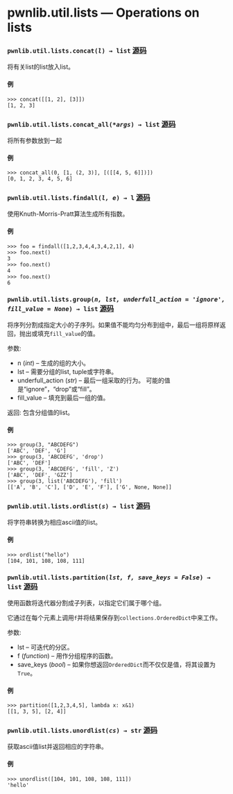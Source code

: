 # pwnlib.util.lists — Operations on lists

### `pwnlib.util.lists.concat(`*`l`*`) → list` [源码](https://github.com/Gallopsled/pwntools/blob/67473560c7/pwnlib/util/lists.py#L89-105)

将有关list的list放入list。

#### 例

```shell
>>> concat([[1, 2], [3]])
[1, 2, 3]
```

### `pwnlib.util.lists.concat_all(`*`*args`*`) → list` [源码](https://github.com/Gallopsled/pwntools/blob/67473560c7/pwnlib/util/lists.py#L107-125)

将所有参数放到一起

#### 例

```shell
>>> concat_all(0, [1, (2, 3)], [([[4, 5, 6]])])
[0, 1, 2, 3, 4, 5, 6]
```

### `pwnlib.util.lists.findall(`*`l, e`*`) → l` [源码](https://github.com/Gallopsled/pwntools/blob/67473560c7/pwnlib/util/lists.py#L149-208)

使用Knuth-Morris-Pratt算法生成所有指数。

#### 例

```shell
>>> foo = findall([1,2,3,4,4,3,4,2,1], 4)
>>> foo.next()
3
>>> foo.next()
4
>>> foo.next()
6
```

### `pwnlib.util.lists.group(`*`n, lst, underfull_action = 'ignore', fill_value = None`*`) → list` [源码](https://github.com/Gallopsled/pwntools/blob/67473560c7/pwnlib/util/lists.py#L34-87)

将序列分割成指定大小的子序列。如果值不能均匀分布到组中，最后一组将原样返回，抛出或填充`fill_value`的值。

参数:	
* n (*int*) – 生成的组的大小。
* lst – 需要分组的list, tuple或字符串。
* underfull_action (*str*) – 最后一组采取的行为。 可能的值是“ignore”，“drop”或“fill”。
* fill_value – 填充到最后一组的值。

返回: 包含分组值的list。

#### 例

```shell
>>> group(3, "ABCDEFG")
['ABC', 'DEF', 'G']
>>> group(3, 'ABCDEFG', 'drop')
['ABC', 'DEF']
>>> group(3, 'ABCDEFG', 'fill', 'Z')
['ABC', 'DEF', 'GZZ']
>>> group(3, list('ABCDEFG'), 'fill')
[['A', 'B', 'C'], ['D', 'E', 'F'], ['G', None, None]]
```

### `pwnlib.util.lists.ordlist(`*`s`*`) → list` [源码](https://github.com/Gallopsled/pwntools/blob/67473560c7/pwnlib/util/lists.py#L127-136)

将字符串转换为相应ascii值的list。

#### 例

```shell
>>> ordlist("hello")
[104, 101, 108, 108, 111]
```

### `pwnlib.util.lists.partition(`*`lst, f, save_keys = False`*`) → list` [源码](https://github.com/Gallopsled/pwntools/blob/67473560c7/pwnlib/util/lists.py#L4-32)

使用函数将迭代器分割成子列表，以指定它们属于哪个组。

它通过在每个元素上调用`f`并将结果保存到`collections.OrderedDict`中来工作。

参数:	
* lst – 可迭代的分区。
* f (*function*) – 用作分组程序的函数。
* save_keys (*bool*) – 如果你想返回`OrderedDict`而不仅仅是值，将其设置为`True`。

#### 例

```shell
>>> partition([1,2,3,4,5], lambda x: x&1)
[[1, 3, 5], [2, 4]]
```

### `pwnlib.util.lists.unordlist(`*`cs`*`) → str` [源码]()

获取ascii值list并返回相应的字符串。

#### 例

```shell
>>> unordlist([104, 101, 108, 108, 111])
'hello'
```